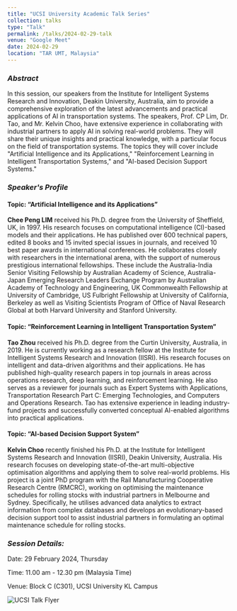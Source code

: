 ```yaml
---
title: "UCSI University Academic Talk Series"
collection: talks
type: "Talk"
permalink: /talks/2024-02-29-talk
venue: "Google Meet"
date: 2024-02-29
location: "TAR UMT, Malaysia"
---
```


### *Abstract*
In this session, our speakers from the Institute for Intelligent Systems Research and Innovation, Deakin University, Australia, aim to provide a comprehensive exploration of the latest advancements and practical applications of AI in transportation systems. The speakers, Prof. CP Lim, Dr. Tao, and Mr. Kelvin Choo, have extensive experience in collaborating with industrial partners to apply AI in solving real-world problems. They will share their unique insights and practical knowledge, with a particular focus on the field of transportation systems. The topics they will cover include "Artificial Intelligence and its Applications," "Reinforcement Learning in Intelligent Transportation Systems," and "AI-based Decision Support Systems."

### *Speaker's Profile*
#### Topic: “Artificial Intelligence and its Applications”
**Chee Peng LIM** received his Ph.D. degree from the University of Sheffield, UK, in 1997.  His research focuses on computational intelligence (CI)-based models and their applications.  He has published over 600 technical papers, edited 8 books and 15 invited special issues in journals, and received 10 best paper awards in international conferences.  He collaborates closely with researchers in the international arena, with the support of numerous prestigious international fellowships. These include the Australia-India Senior Visiting Fellowship by Australian Academy of Science, Australia-Japan Emerging Research Leaders Exchange Program by Australian Academy of Technology and Engineering, UK Commonwealth Fellowship at University of Cambridge, US Fulbright Fellowship at University of California, Berkeley as well as Visiting Scientists Program of Office of Naval Research Global at both Harvard University and Stanford University.

#### Topic: “Reinforcement Learning in Intelligent Transportation System”
**Tao Zhou** received his Ph.D. degree from the Curtin University, Australia, in 2019. He is currently working as a research fellow at the Institute for Intelligent Systems Research and Innovation (IISRI). His research focuses on intelligent and data-driven algorithms and their applications. He has published high-quality research papers in top journals in areas across operations research, deep learning, and reinforcement learning. He also serves as a reviewer for journals such as Expert Systems with Applications, Transportation Research Part C: Emerging Technologies, and Computers and Operations Research. Tao has extensive experience in leading industry-fund projects and successfully converted conceptual AI-enabled algorithms into practical applications.

#### Topic: “AI-based Decision Support System”
**Kelvin Choo** recently finished his Ph.D. at the Institute for Intelligent Systems Research and Innovation (IISRI), Deakin University, Australia. His research focuses on developing state-of-the-art multi-objective optimisation algorithms and applying them to solve real-world problems. His project is a joint PhD program with the Rail Manufacturing Cooperative Research Centre (RMCRC), working on optimising the maintenance schedules for rolling stocks with industrial partners in Melbourne and Sydney. Specifically, he utilises advanced data analytics to extract information from complex databases and develops an evolutionary-based decision support tool to assist industrial partners in formulating an optimal maintenance schedule for rolling stocks. 

### *Session Details:*
Date: 29 February 2024, Thursday

Time: 11.00 am - 12.30 pm (Malaysia Time)

Venue: Block C (C301), UCSI University KL Campus

![UCSI Talk Flyer](https://kelza23.github.io/images/UCSI_Talk.jpg)